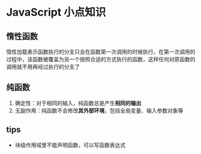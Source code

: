 # JavaScript 小点知识

## 惰性函数

惰性加载表示函数执行的分支只会在函数第一次调用的时候执行，在第一次调用的过程中，该函数被覆盖为另一个按照合适的方式执行的函数，这样任何对原函数的调用就不用再经过执行的分支了

## 纯函数

1. 确定性：对于相同的输入，纯函数总是产生**相同的输出**
2. 无副作用：纯函数不会修改**其外部环境**，包括全局变量、输入参数对象等

## tips

- 块级作用域里不能声明函数，可以写函数表达式
